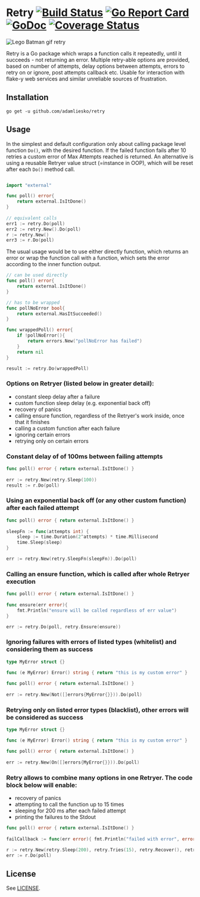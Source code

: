 # Retry [![Build Status](https://secure.travis-ci.org/adamliesko/retry.svg)](http://travis-ci.org/adamliesko/retry) [![Go Report Card](https://goreportcard.com/badge/github.com/adamliesko/retry)](https://goreportcard.com/report/github.com/adamliesko/retry) [![GoDoc](https://godoc.org/github.com/adamliesko/retry?status.svg)](https://godoc.org/github.com/adamliesko/retry) [![Coverage Status](https://img.shields.io/coveralls/adamliesko/retry.svg)](https://coveralls.io/r/adamliesko/retry?branch=master)

![Lego Batman gif retry](https://media.giphy.com/media/JJhiRdcYfcokU/giphy.gif)

Retry is a Go package which wraps a function calls it repeatedly, until it succeeds - not returning an error. 
Multiple retry-able options are provided, based on number of attempts, delay options between attempts, errors to retry 
on or ignore, post attempts callback etc. Usable for interaction with flake-y web services and similar unreliable sources
of frustration.

## Installation

```
go get -u github.com/adamliesko/retry
```

## Usage

In the simplest and default configuration only about calling package level function `Do()`, with the desired function. 
If the failed function fails after 10 retries a custom error of Max Attempts reached is returned. An alternative is 
using a reusable Retryer value struct (=instance in OOP), which will be reset after each `Do()` method call.

```go

import "external"

func poll() error{
    return external.IsItDone() 
}
    
// equivalent calls
err1 := retry.Do(poll)
err2 := retry.New().Do(poll)
r := retry.New()
err3 := r.Do(poll)
```

The usual usage would be to use either directly function, which returns an error or wrap the function call with a function,
which sets the error according to the inner function output.

```go
// can be used directly
func poll() error{
    return external.IsItDone() 
}

// has to be wrapped
func pollNoError bool{
	return external.HasItSucceeded()
}

func wrappedPoll() error{
	if !pollNoError(){
	    return errors.New("pollNoError has failed")
	}
	return nil
}

result := retry.Do(wrappedPoll)
```

### Options on Retryer (listed below in greater detail):
- constant sleep delay after a failure
- custom function sleep delay (e.g. exponential back off)
- recovery of panics
- calling ensure function, regardless of the Retryer's work inside, once that it finishes
- calling a custom function after each failure
- ignoring certain errors
- retrying only on certain errors

### Constant delay of of 100ms between failing attempts
```go
func poll() error { return external.IsItDone() }
    
err := retry.New(retry.Sleep(100))
result := r.Do(poll)
```

### Using an exponential back off (or any other custom function) after each failed attempt
```go
func poll() error { return external.IsItDone() }
        
sleepFn := func(attempts int) {
    sleep := time.Duration(2^attempts) * time.Millisecond
    time.Sleep(sleep)
}

err := retry.New(retry.SleepFn(sleepFn)).Do(poll)
```

### Calling an ensure function, which is called after whole Retryer execution
```go
func poll() error { return external.IsItDone() }
        
func ensure(err error){
	fmt.Println("ensure will be called regardless of err value")
}

err := retry.Do(poll, retry.Ensure(ensure))
```

### Ignoring failures with errors of listed types (whitelist) and considering them as success
```go
type MyError struct {}

func (e MyError) Error() string { return "this is my custom error" }
	
func poll() error { return external.IsItDone() }
        
err := retry.New(Not([]errors{MyError{}})).Do(poll)
```

### Retrying only on listed error types (blacklist), other errors will be considered as success
```go
type MyError struct {}

func (e MyError) Error() string { return "this is my custom error" }

func poll() error { return external.IsItDone() }
        
err := retry.New(On([]errors{MyError{}})).Do(poll)
```

### Retry allows to combine many options in one Retryer. The code block below will enable:

- recovery of panics
- attempting to call the function up to 15 times
- sleeping for 200 ms after each failed attempt
- printing the failures to the Stdout

```go
func poll() error { return external.IsItDone() }
     
failCallback := func(err error){ fmt.Println("failed with error", error) }

r := retry.New(retry.Sleep(200), retry.Tries(15), retry.Recover(), retry.AfterEachFail(failCallback)
err := r.Do(poll)
```

## License
See [LICENSE](LICENSE).